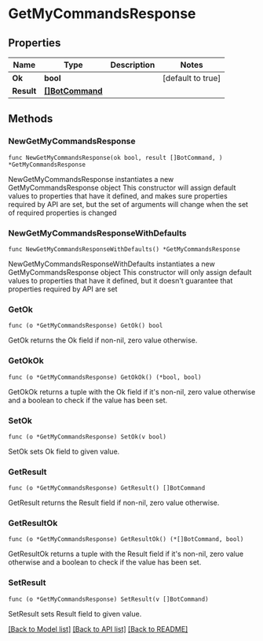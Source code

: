 # GetMyCommandsResponse

## Properties

Name | Type | Description | Notes
------------ | ------------- | ------------- | -------------
**Ok** | **bool** |  | [default to true]
**Result** | [**[]BotCommand**](BotCommand.md) |  | 

## Methods

### NewGetMyCommandsResponse

`func NewGetMyCommandsResponse(ok bool, result []BotCommand, ) *GetMyCommandsResponse`

NewGetMyCommandsResponse instantiates a new GetMyCommandsResponse object
This constructor will assign default values to properties that have it defined,
and makes sure properties required by API are set, but the set of arguments
will change when the set of required properties is changed

### NewGetMyCommandsResponseWithDefaults

`func NewGetMyCommandsResponseWithDefaults() *GetMyCommandsResponse`

NewGetMyCommandsResponseWithDefaults instantiates a new GetMyCommandsResponse object
This constructor will only assign default values to properties that have it defined,
but it doesn't guarantee that properties required by API are set

### GetOk

`func (o *GetMyCommandsResponse) GetOk() bool`

GetOk returns the Ok field if non-nil, zero value otherwise.

### GetOkOk

`func (o *GetMyCommandsResponse) GetOkOk() (*bool, bool)`

GetOkOk returns a tuple with the Ok field if it's non-nil, zero value otherwise
and a boolean to check if the value has been set.

### SetOk

`func (o *GetMyCommandsResponse) SetOk(v bool)`

SetOk sets Ok field to given value.


### GetResult

`func (o *GetMyCommandsResponse) GetResult() []BotCommand`

GetResult returns the Result field if non-nil, zero value otherwise.

### GetResultOk

`func (o *GetMyCommandsResponse) GetResultOk() (*[]BotCommand, bool)`

GetResultOk returns a tuple with the Result field if it's non-nil, zero value otherwise
and a boolean to check if the value has been set.

### SetResult

`func (o *GetMyCommandsResponse) SetResult(v []BotCommand)`

SetResult sets Result field to given value.



[[Back to Model list]](../README.md#documentation-for-models) [[Back to API list]](../README.md#documentation-for-api-endpoints) [[Back to README]](../README.md)


